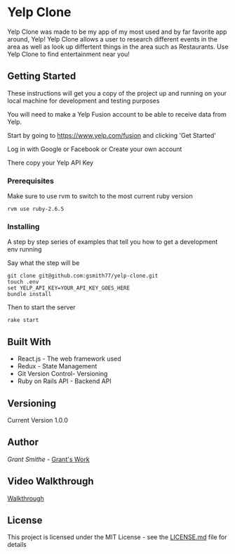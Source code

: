# Yelp Clone

Yelp Clone was made to be my app of my most used and by far favorite app around, Yelp! Yelp Clone allows a user to research different events in the area as well as look up differtent things in the area such as Restaurants. Use Yelp Clone to find entertainment near you! 

## Getting Started

These instructions will get you a copy of the project up and running on your local machine for development and testing purposes

You will need to make a Yelp Fusion account to be able to receive data from Yelp.

Start by going to https://www.yelp.com/fusion and clicking 'Get Started'

Log in with Google or Facebook or Create your own account

There copy your Yelp API Key



### Prerequisites

Make sure to use rvm to switch to the most current ruby version

```
rvm use ruby-2.6.5
```

### Installing

A step by step series of examples that tell you how to get a development env running

Say what the step will be

```
git clone git@github.com:gsmith77/yelp-clone.git
touch .env
set YELP_API_KEY=YOUR_API_KEY_GOES_HERE
bundle install
```

Then to start the server

```
rake start
```

## Built With

* React.js - The web framework used
* Redux - State Management
* Git Version Control- Versioning
* Ruby on Rails API - Backend API

## Versioning

Current Version 1.0.0


## Author

*Grant Smithe* - [Grant's Work](https://github.com/gsmith77)

## Video Walkthrough

[Walkthrough](https://youtu.be/PaHHqhW7-HI)


## License

This project is licensed under the MIT License - see the [LICENSE.md](LICENSE.md) file for details
